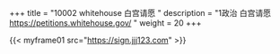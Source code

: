 +++
title = "10002 whitehouse 白宫请愿 "
description = "1政治 白宫请愿 https://petitions.whitehouse.gov/ "
weight = 20
+++


{{< myframe01 src="https://sign.jjj123.com" >}}
